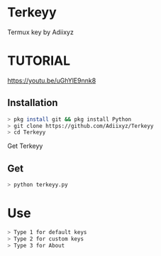 # Terkeyy
Termux key by Adiixyz

# TUTORIAL
https://youtu.be/uGhYlE9nnk8

## Installation
```bash
> pkg install git && pkg install Python
> git clone https://github.com/Adiixyz/Terkeyy
> cd Terkeyy
```

Get Terkeyy

## Get 
```bash
> python terkeyy.py
```

# Use
```bash
> Type 1 for default keys
> Type 2 for custom keys
> Type 3 for About
```
